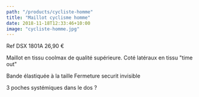 ```yaml
---
path: "/products/cycliste-homme"
title: "Maillot cyclisme homme"
date: 2018-11-18T12:33:46+10:00
image: "cycliste-homme.jpg"
---
```


Ref DSX 1801A 26,90 €

Maillot en tissu coolmax de qualité supérieure. Coté latéraux en tissu "time out"

Bande élastiquée à la taille
Fermeture securit invisible

3 poches systémiques dans le dos ?